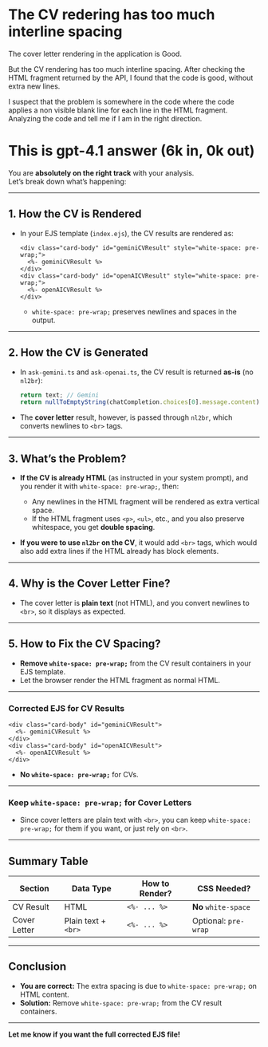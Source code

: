 # The CV redering has too much interline spacing

The cover letter rendering in the application is Good.

But the CV rendering has too much interline spacing. 
After checking the HTML fragment returned by the API, I found that the code is good, without extra new lines.

I suspect that the problem is somewhere in the code where the code applies a non visible blank line for each line in the HTML fragment.
Analyzing the code and tell me if I am in the right direction.




# This is gpt-4.1 answer (6k in, 0k out)

You are **absolutely on the right track** with your analysis.  
Let’s break down what’s happening:

---

## 1. **How the CV is Rendered**

- In your EJS template (`index.ejs`), the CV results are rendered as:
  ```ejs
  <div class="card-body" id="geminiCVResult" style="white-space: pre-wrap;">
    <%- geminiCVResult %>
  </div>
  <div class="card-body" id="openAICVResult" style="white-space: pre-wrap;">
    <%- openAICVResult %>
  </div>
  ```
  - `white-space: pre-wrap;` preserves newlines and spaces in the output.

---

## 2. **How the CV is Generated**

- In `ask-gemini.ts` and `ask-openai.ts`, the CV result is returned **as-is** (no `nl2br`):
  ```ts
  return text; // Gemini
  return nullToEmptyString(chatCompletion.choices[0].message.content); // OpenAI
  ```
- The **cover letter** result, however, is passed through `nl2br`, which converts newlines to `<br>` tags.

---

## 3. **What’s the Problem?**

- **If the CV is already HTML** (as instructed in your system prompt), and you render it with `white-space: pre-wrap;`, then:
  - Any newlines in the HTML fragment will be rendered as extra vertical space.
  - If the HTML fragment uses `<p>`, `<ul>`, etc., and you also preserve whitespace, you get **double spacing**.

- **If you were to use `nl2br` on the CV**, it would add `<br>` tags, which would also add extra lines if the HTML already has block elements.

---

## 4. **Why is the Cover Letter Fine?**

- The cover letter is **plain text** (not HTML), and you convert newlines to `<br>`, so it displays as expected.

---

## 5. **How to Fix the CV Spacing?**

- **Remove `white-space: pre-wrap;`** from the CV result containers in your EJS template.
- Let the browser render the HTML fragment as normal HTML.

---

### **Corrected EJS for CV Results**

```ejs
<div class="card-body" id="geminiCVResult">
  <%- geminiCVResult %>
</div>
<div class="card-body" id="openAICVResult">
  <%- openAICVResult %>
</div>
```
- **No `white-space: pre-wrap;`** for CVs.

---

### **Keep `white-space: pre-wrap;` for Cover Letters**

- Since cover letters are plain text with `<br>`, you can keep `white-space: pre-wrap;` for them if you want, or just rely on `<br>`.

---

## **Summary Table**

| Section         | Data Type | How to Render?                | CSS Needed?              |
|-----------------|-----------|-------------------------------|--------------------------|
| CV Result       | HTML      | `<%- ... %>`                  | **No** `white-space`     |
| Cover Letter    | Plain text + `<br>` | `<%- ... %>`          | Optional: `pre-wrap`     |

---

## **Conclusion**

- **You are correct:** The extra spacing is due to `white-space: pre-wrap;` on HTML content.
- **Solution:** Remove `white-space: pre-wrap;` from the CV result containers.

---

**Let me know if you want the full corrected EJS file!**

